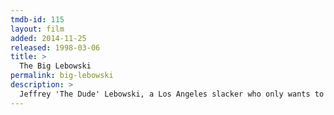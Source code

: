 ```yaml
---
tmdb-id: 115
layout: film
added: 2014-11-25
released: 1998-03-06
title: >
  The Big Lebowski
permalink: big-lebowski
description: >
  Jeffrey 'The Dude' Lebowski, a Los Angeles slacker who only wants to bowl and drink White Russians, is mistaken for another Jeffrey Lebowski, a wheelchair-bound millionaire, and finds himself dragged into a strange series of events involving nihilists, adult film producers, ferrets, errant toes, and large sums of money.
---
```

